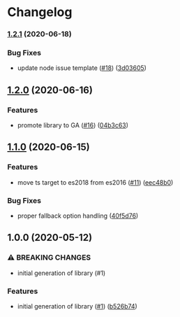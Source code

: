 # Changelog

### [1.2.1](https://www.github.com/googleapis/nodejs-os-config/compare/v1.2.0...v1.2.1) (2020-06-18)


### Bug Fixes

* update node issue template ([#18](https://www.github.com/googleapis/nodejs-os-config/issues/18)) ([3d03605](https://www.github.com/googleapis/nodejs-os-config/commit/3d0360512d98ecdc11fd0267a0d4bfed5bc52900))

## [1.2.0](https://www.github.com/googleapis/nodejs-os-config/compare/v1.1.0...v1.2.0) (2020-06-16)


### Features

* promote library to GA ([#16](https://www.github.com/googleapis/nodejs-os-config/issues/16)) ([04b3c63](https://www.github.com/googleapis/nodejs-os-config/commit/04b3c63d188e2b8da10594bae80b4e47b7a89390))

## [1.1.0](https://www.github.com/googleapis/nodejs-os-config/compare/v1.0.0...v1.1.0) (2020-06-15)


### Features

* move ts target to es2018 from es2016 ([#11](https://www.github.com/googleapis/nodejs-os-config/issues/11)) ([eec48b0](https://www.github.com/googleapis/nodejs-os-config/commit/eec48b072d3eeb802b0736494ffba6f39d23ae19))


### Bug Fixes

* proper fallback option handling ([40f5d76](https://www.github.com/googleapis/nodejs-os-config/commit/40f5d76a8401f5a534e17fe7d5613fc839671383))

## 1.0.0 (2020-05-12)


### ⚠ BREAKING CHANGES

* initial generation of library (#1)

### Features

* initial generation of library ([#1](https://www.github.com/googleapis/nodejs-os-config/issues/1)) ([b526b74](https://www.github.com/googleapis/nodejs-os-config/commit/b526b74051bd6dc093f3afb4dc2692cbb6bd8c3a))
